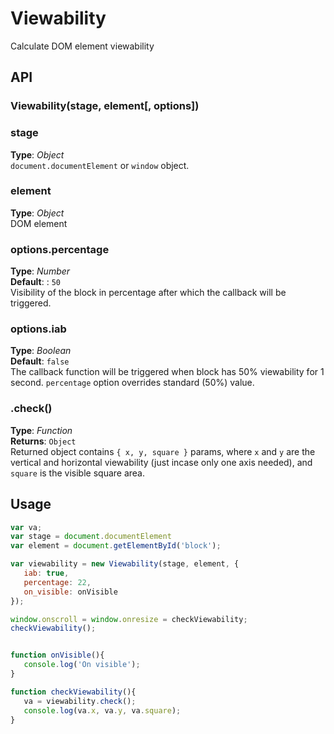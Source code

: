 # Viewability   
Calculate DOM element viewability




## API

### Viewability(stage, element[, options])

### stage   
**Type**: _Object_  
`document.documentElement` or `window` object.


### element  
**Type**: _Object_  
DOM element


### options.percentage
**Type**: _Number_   
**Default**: : `50`  
Visibility of the block in percentage after which the callback will be triggered.


### options.iab
**Type**: _Boolean_  
**Default**: `false`  
The callback function will be triggered when block has 50% viewability for 1 second. `percentage` option overrides standard (50%) value.


### .check()
**Type**: _Function_  
**Returns**: `Object`  
Returned object contains `{ x, y, square }` params, where `x` and `y` are the vertical and horizontal viewability (just incase only one axis needed), and `square` is the visible square area.





## Usage
```javascript
var va;
var stage = document.documentElement
var element = document.getElementById('block');

var viewability = new Viewability(stage, element, {
   iab: true, 
   percentage: 22,
   on_visible: onVisible
});

window.onscroll = window.onresize = checkViewability;
checkViewability();


function onVisible(){
   console.log('On visible');
}

function checkViewability(){
   va = viewability.check();
   console.log(va.x, va.y, va.square);
}
```


